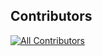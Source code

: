 ## Contributors

[![All Contributors](https://img.shields.io/github/all-contributors/ChinmayKaitade/Book-Finder-Application-iNeuron?color=ee8449&style=flat-square)](#contributors)

<!-- ALL-CONTRIBUTORS-LIST:START - Do not remove or modify this section -->
<!-- prettier-ignore-start -->
<!-- markdownlint-disable -->

<!-- markdownlint-restore -->
<!-- prettier-ignore-end -->

<!-- ALL-CONTRIBUTORS-LIST:END -->
